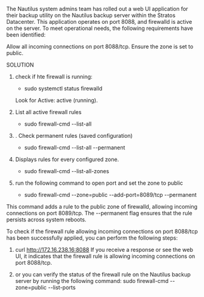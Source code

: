 The Nautilus system admins team has rolled out a web UI application for their backup utility on the Nautilus backup server within the Stratos Datacenter. This application operates on port 8088, and firewalld is active on the server. To meet operational needs, the following requirements have been identified:


Allow all incoming connections on port 8088/tcp. Ensure the zone is set to public.

SOLUTION

1. check if hte firewall is running:
    - sudo systemctl status firewalld

    Look for Active: active (running).

2.  List all active firewall rules
    - sudo firewall-cmd --list-all

3. . Check permanent rules (saved configuration)
    - sudo firewall-cmd --list-all --permanent

4. Displays rules for every configured zone.
    - sudo firewall-cmd --list-all-zones

5. run the following command to open port and set the zone to public
    - sudo firewall-cmd --zone=public --add-port=8089/tcp --permanent

This command adds a rule to the public zone of firewalld, allowing incoming connections on port 8089/tcp. The --permanent flag ensures that the rule persists across system reboots.

To check if the firewall rule allowing incoming connections on port 8088/tcp has been successfully applied, you can perform the following steps:

1. curl http://172.16.238.16:8088 If you receive a response or see the web UI, it indicates that the firewall rule is allowing incoming connections on port 8088/tcp.

2. or you can verify the status of the firewall rule on the Nautilus backup server by running the following command: sudo firewall-cmd --zone=public --list-ports